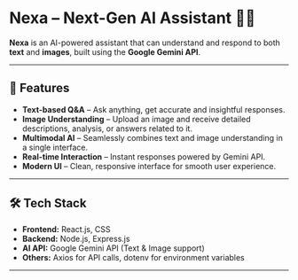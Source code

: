 # Nexa – Next-Gen AI Assistant 🤖✨

**Nexa** is an AI-powered assistant that can understand and respond to both **text** and **images**, built using the **Google Gemini API**.  


---

## 🚀 Features

- **Text-based Q&A** – Ask anything, get accurate and insightful responses.
- **Image Understanding** – Upload an image and receive detailed descriptions, analysis, or answers related to it.
- **Multimodal AI** – Seamlessly combines text and image understanding in a single interface.
- **Real-time Interaction** – Instant responses powered by Gemini API.
- **Modern UI** – Clean, responsive interface for smooth user experience.

---

## 🛠 Tech Stack

- **Frontend:** React.js, CSS
- **Backend:** Node.js, Express.js
- **AI API:** Google Gemini API (Text & Image support)
- **Others:** Axios for API calls, dotenv for environment variables

---


